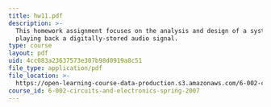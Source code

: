 ```yaml
---
title: hw11.pdf
description: >-
  This homework assignment focuses on the analysis and design of a system for
  playing back a digitally-stored audio signal.
type: course
layout: pdf
uid: 4cc083a23637573e307b98d0919a8c51
file_type: application/pdf
file_location: >-
  https://open-learning-course-data-production.s3.amazonaws.com/6-002-circuits-and-electronics-spring-2007/4cc083a23637573e307b98d0919a8c51_hw11.pdf
course_id: 6-002-circuits-and-electronics-spring-2007
---
```

